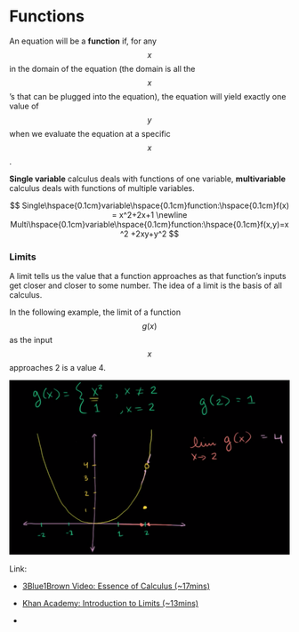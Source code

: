 # Functions

An equation will be a **function** if, for any $$x$$ in the domain of the equation \(the domain is all the $$x$$’s that can be plugged into the equation\), the equation will yield exactly one value of $$y$$ when we evaluate the equation at a specific $$x$$.

**Single variable** calculus deals with functions of one variable, **multivariable** calculus deals with functions of multiple variables.

$$
Single\hspace{0.1cm}variable\hspace{0.1cm}function:\hspace{0.1cm}f(x) = x^2+2x+1
\newline
Multi\hspace{0.1cm}variable\hspace{0.1cm}function:\hspace{0.1cm}f(x,y)=x^2 +2xy+y^2
$$

### Limits

A limit tells us the value that a function approaches as that function’s inputs get closer and closer to some number. The idea of a limit is the basis of all calculus.

In the following example, the limit of a function $$g(x)$$ as the input $$x$$approaches 2 is a value 4.

![](../../.gitbook/assets/screen-shot-2019-04-15-at-8.07.25-pm.png)

Link:

* [3Blue1Brown Video: Essence of Calculus \(~17mins\)](https://www.youtube.com/watch?v=WUvTyaaNkzM)
* [Khan Academy: Introduction to Limits \(~13mins\)](https://www.youtube.com/watch?v=riXcZT2ICjA)



* 
